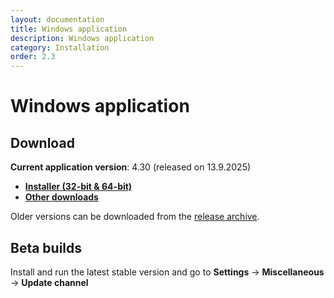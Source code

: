 ```yaml
---
layout: documentation
title: Windows application
description: Windows application
category: Installation
order: 2.3
---
```


# Windows application

## Download

**Current application version**: 4.30 (released on 13.9.2025)

- **[Installer (32-bit & 64-bit)](https://github.com/airdcpp/airdcpp-windows/releases/download/4.30/AirDC_Installer_4.30.exe)**
- **[Other downloads](https://github.com/airdcpp/airdcpp-windows/releases/tag/4.30)**

Older versions can be downloaded from the [release archive](https://github.com/airdcpp/airdcpp-windows/releases).


## Beta builds

Install and run the latest stable version and go to **Settings** -> **Miscellaneous** -> **Update channel**
